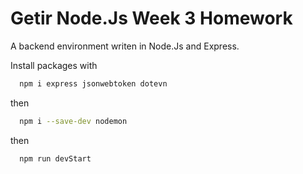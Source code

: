 # Getir Node.Js Week 3 Homework

A backend environment writen in Node.Js and Express.

Install packages with

```bash
  npm i express jsonwebtoken dotevn
```
then

```bash
  npm i --save-dev nodemon
```

then

```bash
  npm run devStart
```
